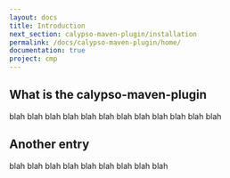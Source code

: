 ```yaml
---
layout: docs
title: Introduction
next_section: calypso-maven-plugin/installation
permalink: /docs/calypso-maven-plugin/home/
documentation: true
project: cmp
---
```


## What is the calypso-maven-plugin

blah blah blah blah blah blah blah blah blah blah blah blah

## Another entry

blah blah blah blah blah blah blah blah blah
